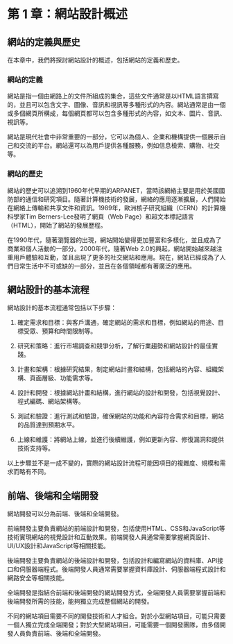 # 第 1 章：網站設計概述

## 網站的定義與歷史
在本章中，我們將探討網站設計的概述，包括網站的定義和歷史。

### 網站的定義

網站是指一個由網路上的文件所組成的集合，這些文件通常是以HTML語言撰寫的，並且可以包含文字、圖像、音訊和視訊等多種形式的內容。網站通常是由一個或多個網頁所構成，每個網頁都可以包含多種形式的內容，如文本、圖片、音訊、視訊等。

網站是現代社會中非常重要的一部分，它可以為個人、企業和機構提供一個展示自己和交流的平台。網站還可以為用戶提供各種服務，例如信息檢索、購物、社交等。

### 網站的歷史

網站的歷史可以追溯到1960年代早期的ARPANET，當時該網絡主要是用於美國國防部的通信和研究項目。隨著計算機技術的發展，網絡的應用逐漸擴展，人們開始在網絡上傳輸和共享文件和資訊。1989年，歐洲核子研究組織（CERN）的計算機科學家Tim Berners-Lee發明了網頁（Web Page）和超文本標記語言（HTML），開始了網站的發展歷程。

在1990年代，隨著瀏覽器的出現，網站開始變得更加豐富和多樣化，並且成為了商業和個人活動的一部分。2000年代，隨著Web 2.0的興起，網站開始越來越注重用戶體驗和互動，並且出現了更多的社交網站和應用。現在，網站已經成為了人們日常生活中不可或缺的一部分，並且在各個領域都有著廣泛的應用。

## 網站設計的基本流程

網站設計的基本流程通常包括以下步驟：

1. 確定需求和目標：與客戶溝通，確定網站的需求和目標，例如網站的用途、目標受眾、預算和時間限制等。

2. 研究和策略：進行市場調查和競爭分析，了解行業趨勢和網站設計的最佳實踐。

3. 計畫和架構：根據研究結果，制定網站計畫和結構，包括網站的內容、組織架構、頁面層級、功能需求等。

4. 設計和開發：根據網站計畫和結構，進行網站的設計和開發，包括視覺設計、程式編碼、網站架構等。

5. 測試和驗證：進行測試和驗證，確保網站的功能和內容符合需求和目標，網站的品質達到預期水平。

6. 上線和維護：將網站上線，並進行後續維護，例如更新內容、修復漏洞和提供技術支持等。

以上步驟並不是一成不變的，實際的網站設計流程可能因項目的複雜度、規模和需求而略有不同。

## 前端、後端和全端開發

網站開發可以分為前端、後端和全端開發。

前端開發主要負責網站的前端設計和開發，包括使用HTML、CSS和JavaScript等技術實現網站的視覺設計和互動效果。前端開發人員通常需要掌握網頁設計、UI/UX設計和JavaScript等相關技能。

後端開發主要負責網站的後端設計和開發，包括設計和編寫網站的資料庫、API接口和伺服器端程式。後端開發人員通常需要掌握資料庫設計、伺服器端程式設計和網路安全等相關技能。

全端開發是指結合前端和後端開發的網站開發方式，全端開發人員需要掌握前端和後端開發所需的技能，能夠獨立完成整個網站的開發。

不同的網站項目需要不同的開發技術和人才組合。對於小型網站項目，可能只需要一個人獨立完成全端開發；對於大型網站項目，可能需要一個開發團隊，由多個開發人員負責前端、後端和全端開發。
